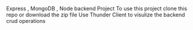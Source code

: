Express , MongoDB , Node backend Project
To use this project clone this repo or download the zip file
Use Thunder Client to visulize the backend crud operations 
